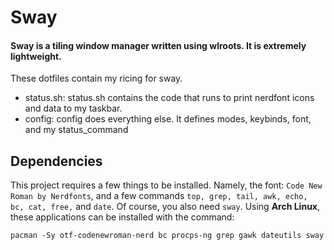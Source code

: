# Sway
#### Sway is a tiling window manager written using wlroots. It is extremely lightweight.
These dotfiles contain my ricing for sway.
 - status.sh: status.sh contains the code that runs to print nerdfont icons and data to my taskbar.
 - config: config does everything else. It defines modes, keybinds, font, and my status_command
## Dependencies
This project requires a few things to be installed. Namely, the font: `Code New Roman by Nerdfonts`, and a few commands `top, grep, tail, awk, echo, bc, cat, free,` and `date`. Of course, you also need `sway`.
Using **Arch Linux**, these applications can be installed with the command:
```
pacman -Sy otf-codenewroman-nerd bc procps-ng grep gawk dateutils sway
```
